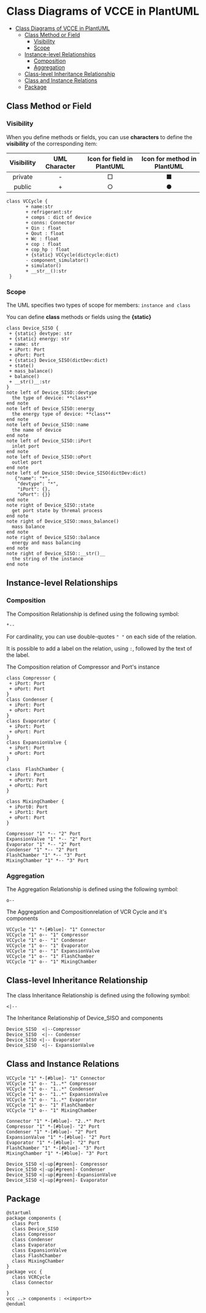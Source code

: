 # Class Diagrams of VCCE in PlantUML

- [Class Diagrams of VCCE in PlantUML](#class-diagrams-of-vcce-in-plantuml)
  - [Class Method or Field](#class-method-or-field)
    - [Visibility](#visibility)
    - [Scope](#scope)
  - [Instance-level Relationships](#instance-level-relationships)
    - [Composition](#composition)
    - [Aggregation](#aggregation)
  - [Class-level Inheritance Relationship](#class-level-inheritance-relationship)
  - [Class and Instance Relations](#class-and-instance-relations)
  - [Package](#package)

## Class Method or Field

### Visibility

When you define methods or fields, you can use **characters** to define the **visibility** of the corresponding item:

| Visibility | UML Character |Icon for field in PlantUML |Icon for method in PlantUML|
|:----------:|:--------:|:-------------------------------:|:------------------------: |
| private    |  -       |     □     |  ■    |
| public     |  +       |     ○     |  ●    |
  

```puml
class VCCycle {
       + name:str 
       + refrigerant:str
       + comps : dict of device 
       + conns: Connector
       + Qin : float 
       + Qout : float 
       + Wc : float
       + cop : float
       + cop_hp : float
       + {static} VCCycle(dictcycle:dict)
       - component_simulator() 
       + simulator() 
       + __str__():str
 }
```

### Scope

The UML specifies two types of scope for members: `instance and class`

You can define **class**  methods or fields using the **{static}**

```puml
class Device_SISO {
 + {static} devtype: str
 + {static} energy: str
 + name: str
 + iPort: Port
 + oPort: Port
 + {static} Device_SISO(dictDev:dict)
 + state()
 + mass_balance()
 + balance()
 + __str()__:str
}
note left of Device_SISO::devtype
  the type of device: **class**
end note
note left of Device_SISO::energy
  the energy type of device: **class**
end note
note left of Device_SISO::name
  the name of device
end note
note left of Device_SISO::iPort
  inlet port
end note
note left of Device_SISO::oPort
  outlet port
end note
note left of Device_SISO::Device_SISO(dictDev:dict)
   {"name": "*",
    "devtype": "*",
    "iPort": {},
    "oPort": {}}
end note
note right of Device_SISO::state
  get port state by thremal process
end note
note right of Device_SISO::mass_balance()
  mass balance
end note
note right of Device_SISO::balance
  energy and mass balancing
end note
note right of Device_SISO::__str()__
  the string of the instance
end note
```

## Instance-level Relationships

### Composition

The Composition Relationship is  defined using the following symbol:

```
*-- 
```

For cardinality, you can use double-quotes `" "` on each side of the relation.

It is possible to add a label on the relation, using `:`, followed by the text of the label.

The Composition relation of Compressor and Port's instance

```puml
class Compressor {
 + iPort: Port
 + oPort: Port
}
class Condenser {
 + iPort: Port
 + oPort: Port
}
class Evaporator {
 + iPort: Port
 + oPort: Port
}
class ExpansionValve {
 + iPort: Port
 + oPort: Port
}

class  FlashChamber {
 + iPort: Port
 + oPortV: Port
 + oPortL: Port 
}

class MixingChamber {
 + iPort0: Port
 + iPort1: Port
 + oPort: Port 
}

Compressor "1" *-- "2" Port
ExpansionValve "1" *-- "2" Port
Evaporator "1" *-- "2" Port
Condenser "1" *-- "2" Port
FlashChamber "1" *-- "3" Port
MixingChamber "1" *-- "3" Port

```

### Aggregation

The Aggregation Relationship is  defined using the following symbol:

```
o-- 
```

The Aggregation and Compositionrelation of VCR Cycle and it's components 

```puml
VCCycle "1" *-[#blue]- "1" Connector 
VCCycle "1" o-- "1" Compressor 
VCCycle "1" o-- "1" Condenser
VCCycle "1" o-- "1" Evaporator
VCCycle "1" o-- "1" ExpansionValve
VCCycle "1" o-- "1" FlashChamber
VCCycle "1" o-- "1" MixingChamber
```


## Class-level Inheritance Relationship

The class Inheritance Relationship  is  defined using the following symbol:

```
<|--
```

The Inheritance Relationship of Device_SISO and components  

```puml
Device_SISO  <|--Compressor  
Device_SISO  <|-- Condenser  
Device_SISO <|-- Evaporator   
Device_SISO  <|-- ExpansionValve  
```

## Class and Instance Relations 

```puml
VCCycle "1" *-[#blue]- "1" Connector 
VCCycle "1" o-- "1..*" Compressor 
VCCycle "1" o-- "1..*" Condenser
VCCycle "1" o-- "1..*" ExpansionValve
VCCycle "1" o-- "1..*" Evaporator
VCCycle "1" o-- "1" FlashChamber
VCCycle "1" o-- "1" MixingChamber

Connector "1" *-[#blue]- "2..*" Port
Compressor "1" *-[#blue]- "2" Port
Condenser "1" *-[#blue]- "2" Port
ExpansionValve "1" *-[#blue]- "2" Port
Evaporator "1" *-[#blue]- "2" Port
FlashChamber "1" *-[#blue]- "3" Port
MixingChamber "1" *-[#blue]- "3" Port

Device_SISO <|-up[#green]- Compressor   
Device_SISO <|-up[#green]- Condenser    
Device_SISO <|-up[#green]-ExpansionValve    
Device_SISO <|-up[#green]- Evaporator  
```

## Package

```puml
@startuml
package components {
  class Port
  class Device_SISO
  class Compressor
  class Condenser
  class Evaporator
  class ExpansionValve
  class FlashChamber
  class MixingChamber
}
package vcc {
  class VCRCycle   
  class Connector 

}
vcc ..> components : <<import>>
@enduml
```

